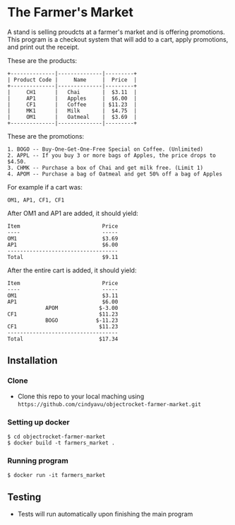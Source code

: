 # The Farmer's Market
A stand is selling proudcts at a farmer's market and is offering promotions. This program is a checkout system that will add to a cart, apply promotions, and print out the receipt.

These are the products:
```
+--------------|--------------|---------+
| Product Code |     Name     |  Price  |
+--------------|--------------|---------+
|     CH1      |   Chai       |  $3.11  |
|     AP1      |   Apples     |  $6.00  |
|     CF1      |   Coffee     | $11.23  |
|     MK1      |   Milk       |  $4.75  |
|     OM1      |   Oatmeal    |  $3.69  |
+--------------|--------------|---------+
```

These are the promotions:
```
1. BOGO -- Buy-One-Get-One-Free Special on Coffee. (Unlimited)
2. APPL -- If you buy 3 or more bags of Apples, the price drops to $4.50.
3. CHMK -- Purchase a box of Chai and get milk free. (Limit 1)
4. APOM -- Purchase a bag of Oatmeal and get 50% off a bag of Apples
```


For example if a cart was:
```
OM1, AP1, CF1, CF1
```

After OM1 and AP1 are added, it should yield:
```
Item                          Price
----                          -----
OM1                           $3.69
AP1                           $6.00
-----------------------------------
Total                         $9.11
```

After the entire cart is added, it should yield:

```
Item                          Price
----                          -----
OM1                           $3.11
AP1                           $6.00
            APOM             $-3.00
CF1                          $11.23
            BOGO            $-11.23
CF1                          $11.23
-----------------------------------
Total                        $17.34
```

## Installation
### Clone 
- Clone this repo to your local maching using ```https://github.com/cindyavu/objectrocket-farmer-market.git```

### Setting up docker
```
$ cd objectrocket-farmer-market
$ docker build -t farmers_market .
``` 

### Running program
```
$ docker run -it farmers_market 
```

## Testing
- Tests will run automatically upon finishing the main program



